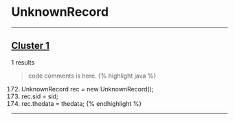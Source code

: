 # UnknownRecord

***

## [Cluster 1](./1)
1 results
> code comments is here.
{% highlight java %}
172. UnknownRecord rec = new UnknownRecord();
173. rec.sid = sid;
174. rec.thedata = thedata;
{% endhighlight %}

***

